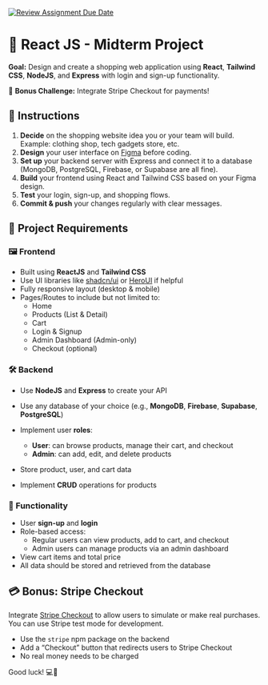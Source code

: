 [![Review Assignment Due Date](https://classroom.github.com/assets/deadline-readme-button-22041afd0340ce965d47ae6ef1cefeee28c7c493a6346c4f15d667ab976d596c.svg)](https://classroom.github.com/a/HIalA3bE)
# 🛒 React JS - Midterm Project

**Goal:** Design and create a shopping web application using **React**, **Tailwind CSS**, **NodeJS**, and **Express** with login and sign-up functionality.

🎯 **Bonus Challenge:** Integrate Stripe Checkout for payments!

## 📌 Instructions

1. **Decide** on the shopping website idea you or your team will build. Example: clothing shop, tech gadgets store, etc.
2. **Design** your user interface on [Figma](https://figma.com) before coding.
3. **Set up** your backend server with Express and connect it to a database (MongoDB, PostgreSQL, Firebase, or Supabase are all fine).
4. **Build** your frontend using React and Tailwind CSS based on your Figma design.
5. **Test** your login, sign-up, and shopping flows.
6. **Commit & push** your changes regularly with clear messages.

## 🔧 Project Requirements

### 🖼️ Frontend

- Built using **ReactJS** and **Tailwind CSS**
- Use UI libraries like [shadcn/ui](https://ui.shadcn.com) or [HeroUI](https://heroui.com/) if helpful
- Fully responsive layout (desktop & mobile)
- Pages/Routes to include but not limited to:
  - Home
  - Products (List & Detail)
  - Cart
  - Login & Signup
  - Admin Dashboard (Admin-only)
  - Checkout (optional)

### 🛠️ Backend

- Use **NodeJS** and **Express** to create your API
- Use any database of your choice (e.g., **MongoDB**, **Firebase**, **Supabase**, **PostgreSQL**)
- Implement user **roles**:

  - **User**: can browse products, manage their cart, and checkout
  - **Admin**: can add, edit, and delete products

- Store product, user, and cart data
- Implement **CRUD** operations for products

### 🧩 Functionality

- User **sign-up** and **login**
- Role-based access:
  - Regular users can view products, add to cart, and checkout
  - Admin users can manage products via an admin dashboard
- View cart items and total price
- All data should be stored and retrieved from the database

## 💳 Bonus: Stripe Checkout

Integrate [Stripe Checkout](https://stripe.com/docs/checkout) to allow users to simulate or make real purchases. You can use Stripe test mode for development.

- Use the `stripe` npm package on the backend
- Add a “Checkout” button that redirects users to Stripe Checkout
- No real money needs to be charged

Good luck! 💻🎉
